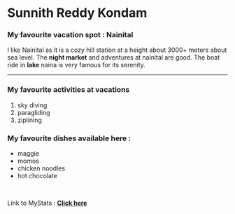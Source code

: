 # Sunnith Reddy Kondam
### My favourite vacation spot : Nainital

I like Nainital as it is a cozy hill station at a height about 3000+ meters about sea level. The **night market** and adventures at nainital are good. The boat ride in **lake** naina is very famous for its serenity.

---

### My favourite activities at vacations 

1. sky diving
2. paragliding
3. ziplining

### My favourite dishes available here : 

* maggie
* momos
* chicken noodles
* hot chocolate

<br>

Link to MyStats : **[Click here](Mystats.md)**
